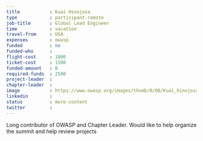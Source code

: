 ```yaml
---
title           : Kuai Hinojosa
type            : participant-remote
job-title       : Global Lead Engineer
time            : vacation
travel-from     : USA
expenses        : owasp
funded          : no
funded-who      :
flight-cost     : 1000
ticket-cost     : 1500
funded-amount   : 0
required-funds  : 2500
project-leader  :
chapter-leader  :
image           : https://www.owasp.org/images/thumb/0/06/Kuai_hinojosa.jpeg/200px-Kuai_hinojosa.jpeg.png
linkedin        :
status          : more-content
twitter         :
---
```


Long contributor of OWASP and Chapter Leader. Would like to help organize the summit and help review projects
